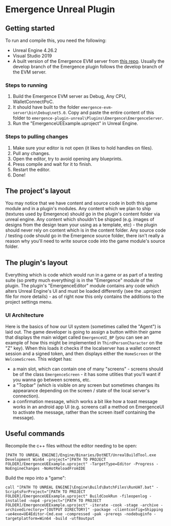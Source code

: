# Emergence Unreal Plugin

## Getting started
To run and compile this, you need the following:
- Unreal Engine 4.26.2
- Visual Studio 2019
- A built version of the Emergence EVM server from [this repo](https://github.com/Crucible-wtd/emergence-evm-server). Usually the develop branch of the Emergence plugin follows the develop branch of the EVM server.

### Steps to running
1. Build the Emergence EVM server as Debug, Any CPU, WalletConnectPoC. 
2. It should have built to the folder `emergence-evm-server\bin\Debug\net5.0`. Copy and paste the entire content of this folder to `emergence-plugin-unreal\Plugins\Emergence\EmergenceServer`.
2. Run the "EmergenceUEExample.uproject" in Unreal Engine.

### Steps to pulling changes
1. Make sure your editor is not open (it likes to hold handles on files).
2. Pull any changes.
3. Open the editor, try to avoid opening any blueprints.
4. Press compile and wait for it to finish.
5. Restart the editor.
6. Done!

## The project's layout
You may notice that we have content and source code in both this game module and in a plugin's modules. Any content which we plan to ship (textures used by Emergence) should go in the plugin's content folder via unreal engine. Any content which shouldn't be shipped (e.g. images of designs from the design team your using as a template, etc) - the plugin should never rely on content which is in the content folder. Any source code / testing code should go in the Emergence source folder, there isn't really a reason why you'll need to write source code into the game module's source folder. 

## The plugin's layout
Everything which is code which would run in a game or as part of a testing suite (so pretty much everything) is in the "Emergence" module of the plugin. The plugin's "EmergenceEditor" module contains any code which alters Unreal Engine's UI and must be loaded differently (see the .uproject file for more details) - as of right now this only contains the additions to the project settings menu.

### UI Architecture
Here is the basics of how our UI system (sometimes called the "Agent") is laid out. The game developer is going to assign a button within their game that displays the main widget called `EmergenceUI_BP` (you can see an example of how this might be implemented in `ThirdPersonCharacter` on the "Z" key). When this loads it checks if the localserver has a wallet connect session and a signed token, and then displays either the `HomeScreen` or the `WelcomeScreen`. This widget has: 
- a main slot, which can contain one of many "screens" - screens should be of the class `EmergenceScreen` - it has some utlities that you'll want if you wanna go between screens, etc. 
- a "Topbar" (which is visible on any screen but sometimes changes its appearance depending on the screen / state of the local server's connection).
- a confirmation message, which works a bit like how a toast message works in an android app UI (e.g. screens call a method on EmergenceUI to activate the message, rather than the screen itself containing the message).

## Useful commands
Recompile the c++ files without the editor needing to be open:
```
[PATH TO UNREAL ENGINE]/Engine/Binaries/DotNET/UnrealBuildTool.exe Development Win64 -project="[PATH TO PROJECT FOLDER]/EmergenceUEExample.uproject" -TargetType=Editor -Progress -NoEngineChanges -NoHotReloadFromIDE
```

Build the repo into a "game":
```
call "[PATH TO UNREAL ENGINE]\Engine\Build\BatchFiles\RunUAT.bat" -ScriptsForProject="[PATH TO PROJECT FOLDER]/EmergenceUEExample.uproject" BuildCookRun -fileopenlog -installed -nop4 -project="[PATH TO PROJECT FOLDER]/EmergenceUEExample.uproject" -iterate -cook -stage -archive -archivedirectory="[OUTPUT DIRECTORY]" -package -clientconfig=Shipping -ue4exe=UE4Editor-Cmd.exe -compressed -pak -prereqs -nodebuginfo -targetplatform=Win64 -build -utf8output
```